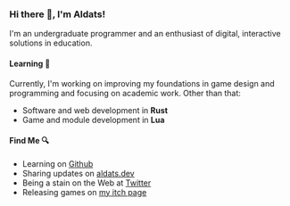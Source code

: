 ### Hi there :wave:, I'm Aldats!

I'm an undergraduate programmer and an enthusiast of digital, interactive solutions in education. 

#### Learning :open_book:
Currently, I'm working on improving my foundations in game design and programming and focusing on academic work. Other than that:
- Software and web development in **Rust**
- Game and module development in **Lua**

#### Find Me :mag:
- Learning on [Github](https://github.com/azmec)
- Sharing updates on [aldats.dev](https://www.aldats.dev)
- Being a stain on the Web at [Twitter](https://twitter.com/aldats4)
- Releasing games on [my itch page](https://aldats.itch.io/)
